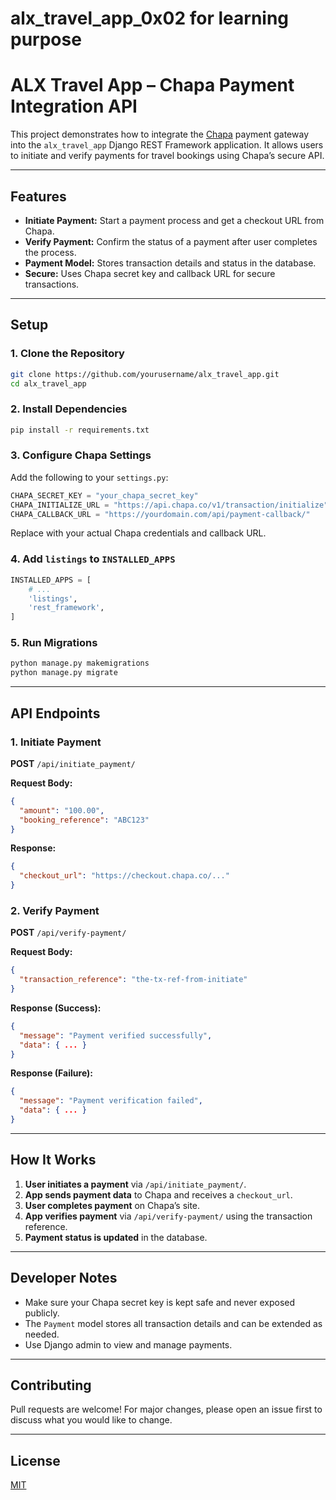 # alx_travel_app_0x02 for learning purpose
# ALX Travel App – Chapa Payment Integration API

This project demonstrates how to integrate the [Chapa](https://chapa.co/) payment gateway into the `alx_travel_app` Django REST Framework application. It allows users to initiate and verify payments for travel bookings using Chapa’s secure API.

---

## Features

- **Initiate Payment:** Start a payment process and get a checkout URL from Chapa.
- **Verify Payment:** Confirm the status of a payment after user completes the process.
- **Payment Model:** Stores transaction details and status in the database.
- **Secure:** Uses Chapa secret key and callback URL for secure transactions.

---

## Setup

### 1. Clone the Repository

```bash
git clone https://github.com/yourusername/alx_travel_app.git
cd alx_travel_app
```

### 2. Install Dependencies

```bash
pip install -r requirements.txt
```

### 3. Configure Chapa Settings

Add the following to your `settings.py`:

```python
CHAPA_SECRET_KEY = "your_chapa_secret_key"
CHAPA_INITIALIZE_URL = "https://api.chapa.co/v1/transaction/initialize"
CHAPA_CALLBACK_URL = "https://yourdomain.com/api/payment-callback/"
```

Replace with your actual Chapa credentials and callback URL.

### 4. Add `listings` to `INSTALLED_APPS`

```python
INSTALLED_APPS = [
    # ...
    'listings',
    'rest_framework',
]
```

### 5. Run Migrations

```bash
python manage.py makemigrations
python manage.py migrate
```

---

## API Endpoints

### 1. Initiate Payment

**POST** `/api/initiate_payment/`

**Request Body:**
```json
{
  "amount": "100.00",
  "booking_reference": "ABC123"
}
```

**Response:**
```json
{
  "checkout_url": "https://checkout.chapa.co/..."
}
```

### 2. Verify Payment

**POST** `/api/verify-payment/`

**Request Body:**
```json
{
  "transaction_reference": "the-tx-ref-from-initiate"
}
```

**Response (Success):**
```json
{
  "message": "Payment verified successfully",
  "data": { ... }
}
```

**Response (Failure):**
```json
{
  "message": "Payment verification failed",
  "data": { ... }
}
```

---

## How It Works

1. **User initiates a payment** via `/api/initiate_payment/`.
2. **App sends payment data** to Chapa and receives a `checkout_url`.
3. **User completes payment** on Chapa’s site.
4. **App verifies payment** via `/api/verify-payment/` using the transaction reference.
5. **Payment status is updated** in the database.

---

## Developer Notes

- Make sure your Chapa secret key is kept safe and never exposed publicly.
- The `Payment` model stores all transaction details and can be extended as needed.
- Use Django admin to view and manage payments.

---

## Contributing

Pull requests are welcome! For major changes, please open an issue first to discuss what you would like to change.

---

## License

[MIT](LICENSE)


